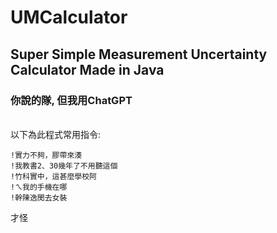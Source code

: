 # UMCalculator
## Super Simple Measurement Uncertainty Calculator Made in Java
### 你說的隊, 但我用ChatGPT

\
以下為此程式常用指令:
```名言佳句:
!實力不夠，膠帶來湊
!我教書2、30幾年了不用聽這個
!竹科實中，這甚麼學校阿
!ㄟ我的手機在哪
!幹陳逸閔去女裝
```
才怪
